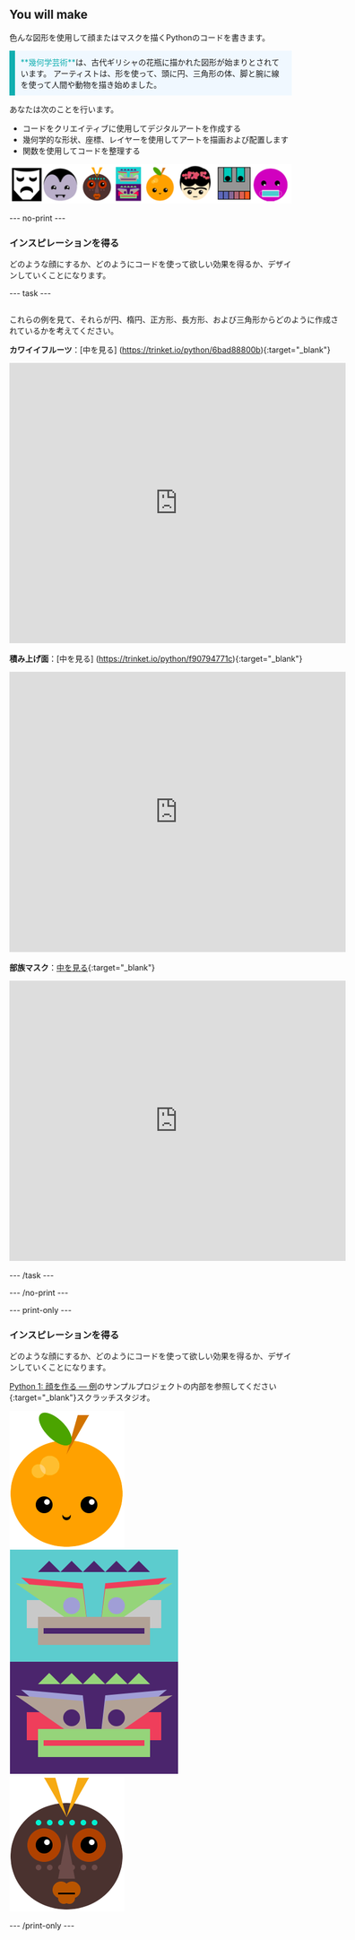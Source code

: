 ## You will make

色んな図形を使用して顔またはマスクを描くPythonのコードを書きます。

<p style="border-left: solid; border-width:10px; border-color: #0faeb0; background-color: aliceblue; padding: 10px;">
<span style="color: #0faeb0">**幾何学芸術**</span>は、古代ギリシャの花瓶に描かれた図形が始まりとされています。 アーティストは、形を使って、頭に円、三角形の体、脚と腕に線を使って人間や動物を描き始めました。
</p>

あなたは次のことを行います。

+ コードをクリエイティブに使用してデジタルアートを作成する
+ 幾何学的な形状、座標、レイヤーを使用してアートを描画および配置します
+ 関数を使用してコードを整理する

![さまざまな顔の例。](images/strip.png)

--- no-print ---

### インスピレーションを得る

どのような顔にするか、どのようにコードを使って欲しい効果を得るか、デザインしていくことになります。

--- task ---
<div style="display: flex; flex-wrap: wrap">
<div style="flex-basis: 175px; flex-grow: 1">  

これらの例を見て、それらが円、楕円、正方形、長方形、および三角形からどのように作成されているかを考えてください。

**カワイイフルーツ**：[中を見る] (https://trinket.io/python/6bad88800b){:target="_blank"}
<div class="trinket">
  <iframe src="https://trinket.io/embed/python/6bad88800b?outputOnly=true&start=result" width="600" height="500" frameborder="0" marginwidth="0" marginheight="0" allowfullscreen>
  </iframe>
</div>

**積み上げ面**：[中を見る] (https://trinket.io/python/f90794771c){:target="_blank"}
<div class="trinket">
  <iframe src="https://trinket.io/embed/python/f90794771c?outputOnly=true&start=result" width="600" height="500" frameborder="0" marginwidth="0" marginheight="0" allowfullscreen>
  </iframe>
</div>

**部族マスク**：[中を見る]( https://trinket.io/python/b876d500ab){:target="_blank"}
<div class="trinket">
  <iframe src="https://trinket.io/embed/python/b876d500ab?outputOnly=true&start=result" width="600" height="500" frameborder="0" marginwidth="0" marginheight="0" allowfullscreen>
  </iframe>
</div>

</div>
</div>

--- /task ---

--- /no-print ---

--- print-only ---

### インスピレーションを得る

どのような顔にするか、どのようにコードを使って欲しい効果を得るか、デザインしていくことになります。

[Python 1: 顔を作る — 例](https://trinket.io/library/folder/make-a-face-examples)のサンプルプロジェクトの内部を参照してください{:target="_blank"}スクラッチスタジオ。

![カワイイフルーツプロジェクトの出力領域。](images/smile.png) ![積み上げ面プロジェクトからの出力領域。](images/stacked.png) ![部族マスクプロジェクトからの出力領域。](images/tribal.png)

--- /print-only ---

